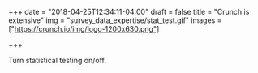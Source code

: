 +++
date = "2018-04-25T12:34:11-04:00"
draft = false
title = "Crunch is extensive"
img = "survey_data_expertise/stat_test.gif"
images = ["https://crunch.io/img/logo-1200x630.png"]


+++

Turn statistical testing on/off.
